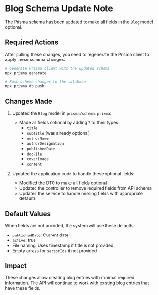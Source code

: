 # Blog Schema Update Note

The Prisma schema has been updated to make all fields in the `Blog` model optional.

## Required Actions

After pulling these changes, you need to regenerate the Prisma client to apply these schema changes:

```bash
# Generate Prisma client with the updated schema
npx prisma generate

# Push schema changes to the database
npx prisma db push
```

## Changes Made

1. Updated the `Blog` model in `prisma/schema.prisma`:
   - Made all fields optional by adding `?` to their types:
     - `title`
     - `subtitle` (was already optional)
     - `authorName`
     - `authorDesignation`
     - `publishedDate`
     - `docFile`
     - `coverImage`
     - `content`

2. Updated the application code to handle these optional fields:
   - Modified the DTO to make all fields optional
   - Updated the controller to remove required fields from API schema
   - Updated the service to handle missing fields with appropriate defaults

## Default Values

When fields are not provided, the system will use these defaults:
- `publishedDate`: Current date
- `active`: true
- File naming: Uses timestamp if title is not provided
- Empty arrays for `sectorIds` if not provided

## Impact

These changes allow creating blog entries with minimal required information. The API will continue to work with existing blog entries that have these fields.
